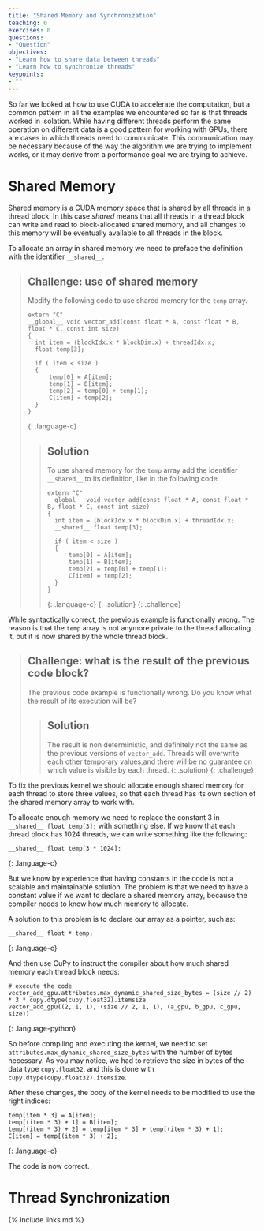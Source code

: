 ```yaml
---
title: "Shared Memory and Synchronization"
teaching: 0
exercises: 0
questions:
- "Question"
objectives:
- "Learn how to share data between threads"
- "Learn how to synchronize threads"
keypoints:
- ""
---
```


So far we looked at how to use CUDA to accelerate the computation, but a common pattern in all the examples we encountered so far is that threads worked in isolation.
While having different threads perform the same operation on different data is a good pattern for working with GPUs, there are cases in which threads need to communicate.
This communication may be necessary because of the way the algorithm we are trying to implement works, or it may derive from a performance goal we are trying to achieve.

# Shared Memory

Shared memory is a CUDA memory space that is shared by all threads in a thread block.
In this case *shared* means that all threads in a thread block can write and read to block-allocated shared memory, and all changes to this memory will be eventually available to all threads in the block.

To allocate an array in shared memory we need to preface the definition with the identifier `__shared__`.

> ## Challenge: use of shared memory
>
> Modify the following code to use shared memory for the `temp` array.
>
> ~~~
> extern "C"
> __global__ void vector_add(const float * A, const float * B, float * C, const int size)
> {
>   int item = (blockIdx.x * blockDim.x) + threadIdx.x;
>   float temp[3];
>
>   if ( item < size )
>   {
>       temp[0] = A[item];
>       temp[1] = B[item];
>       temp[2] = temp[0] + temp[1];
>       C[item] = temp[2];
>   }
> }
> ~~~
> {: .language-c}
> > ## Solution
> > 
> > To use shared memory for the `temp` array add the identifier `__shared__` to its definition, like in the following code.
> >
> > ~~~
> > extern "C"
> > __global__ void vector_add(const float * A, const float * B, float * C, const int size)
> > {
> >   int item = (blockIdx.x * blockDim.x) + threadIdx.x;
> >   __shared__ float temp[3];
> >
> >   if ( item < size )
> >   {
> >       temp[0] = A[item];
> >       temp[1] = B[item];
> >       temp[2] = temp[0] + temp[1];
> >       C[item] = temp[2];
> >   }
> > }
> > ~~~
> > {: .language-c}
> {: .solution}
{: .challenge}

While syntactically correct, the previous example is functionally wrong.
The reason is that the `temp` array is not anymore private to the thread allocating it, but it is now shared by the whole thread block.

> ## Challenge: what is the result of the previous code block?
>
> The previous code example is functionally wrong. Do you know what the result of its execution will be?
>
> > ## Solution
> >
> > The result is non deterministic, and definitely not the same as the previous versions of `vector_add`.
> > Threads will overwrite each other temporary values,and there will be no guarantee on which value is visible by each thread.
> {: .solution}
{: .challenge}

To fix the previous kernel we should allocate enough shared memory for each thread to store three values, so that each thread has its own section of the shared memory array to work with.

To allocate enough memory we need to replace the constant 3 in `__shared__ float temp[3];` with something else.
If we know that each thread block has 1024 threads, we can write something like the following:

```
__shared__ float temp[3 * 1024];
```
{: .language-c}

But we know by experience that having constants in the code is not a scalable and maintainable solution.
The problem is that we need to have a constant value if we want to declare a shared memory array, because the compiler needs to know how much memory to allocate.

A solution to this problem is to declare our array as a pointer, such as:

```
__shared__ float * temp;
```
{: .language-c}

And then use CuPy to instruct the compiler about how much shared memory each thread block needs:

```
# execute the code
vector_add_gpu.attributes.max_dynamic_shared_size_bytes = (size // 2) * 3 * cupy.dtype(cupy.float32).itemsize
vector_add_gpu((2, 1, 1), (size // 2, 1, 1), (a_gpu, b_gpu, c_gpu, size))
```
{: .language-python}

So before compiling and executing the kernel, we need to set `attributes.max_dynamic_shared_size_bytes` with the number of bytes necessary.
As you may notice, we had to retrieve the size in bytes of the data type `cupy.float32`, and this is done with `cupy.dtype(cupy.float32).itemsize`.

After these changes, the body of the kernel needs to be modified to use the right indices:

```
temp[item * 3] = A[item];
temp[(item * 3) + 1] = B[item];
temp[(item * 3) + 2] = temp[item * 3] + temp[(item * 3) + 1];
C[item] = temp[(item * 3) + 2];
```
{: .language-c}

The code is now correct.

# Thread Synchronization

{% include links.md %}